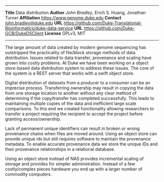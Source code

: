--------------   -------------------------------------------
**Title**        Data distribution
**Author**       _John Bradley_, Erich S. Huang, Jonathan Turner
**Affiliation**  https://www.genome.duke.edu
**Contact**      john.bradley@duke.edu
**URL**          https://github.com/Duke-Translational-Bioinformatics/duke-data-service
**URL**          https://github.com/Duke-GCB/DukeDSClient
**License**      GPLv3, MIT
--------------   -------------------------------------------

The large amount of data created by modern genome sequencing has outstripped the practicality of file/block storage methods of data distribution. Issues related to data transfer, provenance and scaling have grown into costly problems. At Duke we have been working on a object store-based data distribution system to address these issues. The core of the system is a REST server that works with a swift object store.

Digital distribution of datasets from a producer to a consumer can be an imprecise process. Transferring ownership may result in copying the data from one storage location to another without any clear method of determining if the copy/transfer has completed successfully. This leads to maintaining multiple copies of the data and inefficient large scale comparisons. To this end we created functionality allowing researchers to transfer a project requiring the recipient to accept the project before granting access/ownership.

Lack of permanent unique identifiers can result in broken or wrong provenance chains when files are moved around. Using an object store can provide unique ids but still requires software to maintain the provenance metadata. To enable accurate provenance data we store the unique IDs and their provenance relationships in a relational database.

Using an object store instead of NAS provides incremental scaling of storage and provides for simpler administration. Instead of a few costly/complex pieces hardware you end up with a larger number of commodity computers. 

